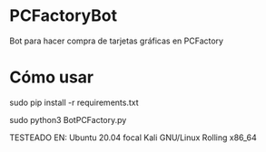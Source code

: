 # PCFactoryBot
Bot para hacer compra de tarjetas gráficas en PCFactory

# Cómo usar

sudo pip install -r requirements.txt

sudo python3 BotPCFactory.py

TESTEADO EN:
Ubuntu 20.04 focal
Kali GNU/Linux Rolling x86_64 


